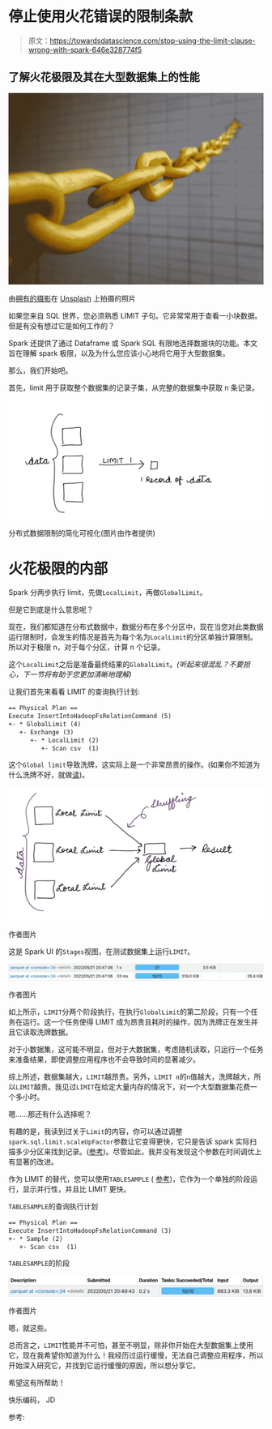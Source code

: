 # 停止使用火花错误的限制条款

> 原文：<https://towardsdatascience.com/stop-using-the-limit-clause-wrong-with-spark-646e328774f5>

## 了解火花极限及其在大型数据集上的性能

![](img/f179aca3ed114ea03db02d39e5663ea6.png)

由[拥有的摄影](https://unsplash.com/@possessedphotography?utm_source=unsplash&utm_medium=referral&utm_content=creditCopyText)在 [Unsplash](https://unsplash.com/s/photos/limit?utm_source=unsplash&utm_medium=referral&utm_content=creditCopyText) 上拍摄的照片

如果您来自 SQL 世界，您必须熟悉 LIMIT 子句。它非常常用于查看一小块数据。但是有没有想过它是如何工作的？

Spark 还提供了通过 Dataframe 或 Spark SQL 有限地选择数据块的功能。本文旨在理解 spark 极限，以及为什么您应该小心地将它用于大型数据集。

那么，我们开始吧。

首先，limit 用于获取整个数据集的记录子集，从完整的数据集中获取 n 条记录。

![](img/d37a0e4e490a4b8dc3233dddfae69a30.png)

分布式数据限制的简化可视化(图片由作者提供)

# 火花极限的内部

Spark 分两步执行 limit，先做`LocalLimit`，再做`GlobalLimit`。

但是它到底是什么意思呢？

现在，我们都知道在分布式数据中，数据分布在多个分区中，现在当您对此类数据运行限制时，会发生的情况是首先为每个名为`LocalLimit`的分区单独计算限制。所以对于极限 n，对于每个分区，计算 n 个记录。

这个`LocalLimit`之后是准备最终结果的`GlobalLimit`。*(听起来很混乱？不要担心，下一节将有助于您更加清晰地理解)*

让我们首先来看看 LIMIT 的查询执行计划:

```
== Physical Plan ==
Execute InsertIntoHadoopFsRelationCommand (5)
+- * GlobalLimit (4)
   +- Exchange (3)
      +- * LocalLimit (2)
         +- Scan csv  (1)
```

这个`Global limit`导致洗牌，这实际上是一个非常昂贵的操作。(如果你不知道为什么洗牌不好，就做[读](https://umbertogriffo.gitbook.io/apache-spark-best-practices-and-tuning/rdd/avoiding_shuffle_less_stage-_more_fast))。

![](img/55be01f345bc901242ec07a337f62c00.png)

作者图片

这是 Spark UI 的`Stages`视图，在测试数据集上运行`LIMIT`。

![](img/45836c40f4a5fa5ec2aedf94386878b2.png)

作者图片

如上所示，`LIMIT`分两个阶段执行，在执行`GlobalLimit`的第二阶段，只有一个任务在运行。这一个任务使得 LIMIT 成为昂贵且耗时的操作，因为洗牌正在发生并且它读取洗牌数据。

对于小数据集，这可能不明显，但对于大数据集，考虑随机读取，只运行一个任务来准备结果，即使调整应用程序也不会导致时间的显著减少。

综上所述，数据集越大，`LIMIT`越昂贵。另外，`LIMIT n`的`n`值越大，洗牌越大，所以`LIMIT`越贵。我见过`LIMIT`在给定大量内存的情况下，对一个大型数据集花费一个多小时。

嗯……那还有什么选择呢？

有趣的是，我读到过关于`Limit`的内容，你可以通过调整`spark.sql.limit.scaleUpFactor`参数让它变得更快，它只是告诉 spark 实际扫描多少分区来找到记录。([参考](https://jaceklaskowski.gitbooks.io/mastering-spark-sql/content/spark-sql-properties.html))。尽管如此，我并没有发现这个参数在时间调优上有显著的改进。

作为 LIMIT 的替代，您可以使用`TABLESAMPLE` ( [参考](https://spark.apache.org/docs/latest/sql-ref-syntax-qry-select-sampling.html))，它作为一个单独的阶段运行，显示并行性，并且比 LIMIT 更快。

`TABLESAMPLE`的查询执行计划

```
== Physical Plan ==
Execute InsertIntoHadoopFsRelationCommand (3)
+- * Sample (2)
   +- Scan csv  (1)
```

`TABLESAMPLE`的阶段

![](img/da7a2a7561d63824d8aa85c9cce3a30d.png)

作者图片

嗯，就这些。

总而言之，`LIMIT`性能并不可怕，甚至不明显，除非你开始在大型数据集上使用它，现在我希望你知道为什么！我经历过运行缓慢，无法自己调整应用程序，所以开始深入研究它，并找到它运行缓慢的原因，所以想分享它。

希望这有所帮助！

快乐编码，
JD

参考:

[](https://stackoverflow.com/questions/54615195/spark-dataframe-limit-function-takes-too-much-time-to-show)  [](https://stackoverflow.com/questions/56301329/understanding-spark-explain-collect-vs-global-vs-local-limit)   